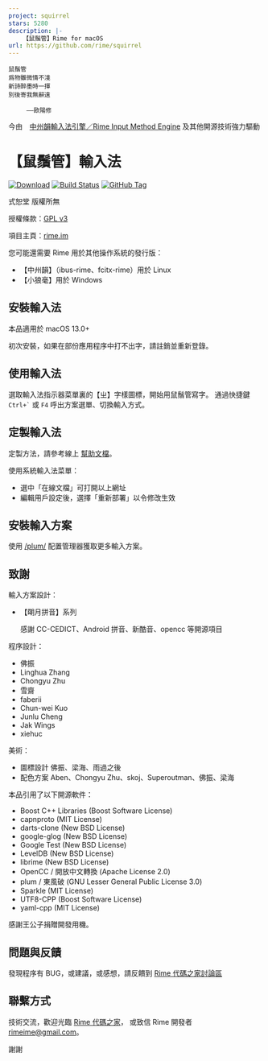 ```yaml
---
project: squirrel
stars: 5280
description: |-
    【鼠鬚管】Rime for macOS
url: https://github.com/rime/squirrel
---
```


    鼠鬚管
    爲物雖微情不淺
    新詩醉墨時一揮
    別後寄我無辭遠

    　　　——歐陽修

今由　[中州韻輸入法引擎／Rime Input Method Engine](https://rime.im)
及其他開源技術強力驅動

【鼠鬚管】輸入法
===
[![Download](https://img.shields.io/github/v/release/rime/squirrel)](https://github.com/rime/squirrel/releases/latest)
[![Build Status](https://github.com/rime/squirrel/actions/workflows/commit-ci.yml/badge.svg)](https://github.com/rime/squirrel/actions/workflows)
[![GitHub Tag](https://img.shields.io/github/tag/rime/squirrel.svg)](https://github.com/rime/squirrel)

式恕堂 版權所無

授權條款：[GPL v3](https://www.gnu.org/licenses/gpl-3.0.en.html)

項目主頁：[rime.im](https://rime.im)

您可能還需要 Rime 用於其他操作系統的發行版：

  * 【中州韻】（ibus-rime、fcitx-rime）用於 Linux
  * 【小狼毫】用於 Windows

安裝輸入法
---

本品適用於 macOS 13.0+

初次安裝，如果在部份應用程序中打不出字，請註銷並重新登錄。

使用輸入法
---

選取輸入法指示器菜單裏的【ㄓ】字樣圖標，開始用鼠鬚管寫字。
通過快捷鍵 `` Ctrl+` `` 或 `F4` 呼出方案選單、切換輸入方式。

定製輸入法
---

定製方法，請參考線上 [幫助文檔](https://rime.im/docs/)。

使用系統輸入法菜單：

  * 選中「在線文檔」可打開以上網址
  * 編輯用戶設定後，選擇「重新部署」以令修改生效

安裝輸入方案
---

使用 [/plum/](https://github.com/rime/plum) 配置管理器獲取更多輸入方案。

致謝
---

輸入方案設計：

  * 【朙月拼音】系列

    感謝 CC-CEDICT、Android 拼音、新酷音、opencc 等開源項目

程序設計：

  * 佛振
  * Linghua Zhang
  * Chongyu Zhu
  * 雪齋
  * faberii
  * Chun-wei Kuo
  * Junlu Cheng
  * Jak Wings
  * xiehuc

美術：

  * 圖標設計 佛振、梁海、雨過之後
  * 配色方案 Aben、Chongyu Zhu、skoj、Superoutman、佛振、梁海

本品引用了以下開源軟件：

  * Boost C++ Libraries  (Boost Software License)
  * capnproto (MIT License)
  * darts-clone  (New BSD License)
  * google-glog  (New BSD License)
  * Google Test  (New BSD License)
  * LevelDB  (New BSD License)
  * librime  (New BSD License)
  * OpenCC / 開放中文轉換  (Apache License 2.0)
  * plum / 東風破 (GNU Lesser General Public License 3.0)
  * Sparkle  (MIT License)
  * UTF8-CPP  (Boost Software License)
  * yaml-cpp  (MIT License)

感謝王公子捐贈開發用機。

問題與反饋
---

發現程序有 BUG，或建議，或感想，請反饋到 [Rime 代碼之家討論區](https://github.com/rime/home/discussions)

聯繫方式
---

技術交流，歡迎光臨 [Rime 代碼之家](https://github.com/rime/home)，
或致信 Rime 開發者 <rimeime@gmail.com>。

謝謝

